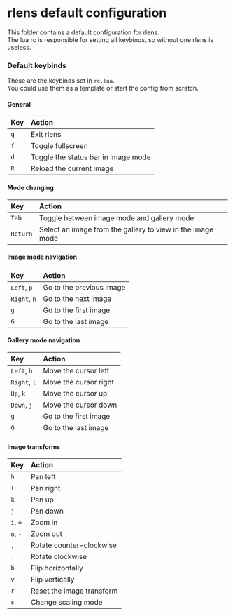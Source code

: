 # rlens default configuration

This folder contains a default configuration for rlens.\
The lua rc is responsible for setting all keybinds, so without one rlens is useless.

### Default keybinds
These are the keybinds set in `rc.lua`.\
You could use them as a template or start the config from scratch.

#### General
| Key | Action                              |
| :-- | :---------------------------------- |
| `q` | Exit rlens                          |
| `f` | Toggle fullscreen                   |
| `d` | Toggle the status bar in image mode |
| `R` | Reload the current image            |

#### Mode changing
| Key      | Action                                                     |
| :------- | :--------------------------------------------------------- |
| `Tab`    | Toggle between image mode and gallery mode                 |
| `Return` | Select an image from the gallery to view in the image mode |

#### Image mode navigation
| Key          | Action                   |
| :----------- | :----------------------- |
| `Left`, `p`  | Go to the previous image |
| `Right`, `n` | Go to the next image     |
| `g`          | Go to the first image    |
| `G`          | Go to the last image     |

#### Gallery mode navigation
| Key          | Action                |
| :----------- | :-------------------- |
| `Left`, `h`  | Move the cursor left  |
| `Right`, `l` | Move the cursor right |
| `Up`, `k`    | Move the cursor up    |
| `Down`, `j`  | Move the cursor down  |
| `g`          | Go to the first image |
| `G`          | Go to the last image  |

#### Image transforms
| Key      | Action                    |
| :------- | :------------------------ |
| `h`      | Pan left                  |
| `l`      | Pan right                 |
| `k`      | Pan up                    |
| `j`      | Pan down                  |
| `i`, `=` | Zoom in                   |
| `o`, `-` | Zoom out                  |
| `,`      | Rotate counter-clockwise  |
| `.`      | Rotate clockwise          |
| `b`      | Flip horizontally         |
| `v`      | Flip vertically           |
| `r`      | Reset the image transform |
| `s`      | Change scaling mode       |

